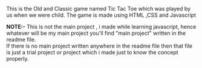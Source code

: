 This is the Old and Classic game named Tic Tac Toe which was played by us when we were child. The game is made using HTML ,CSS and Javascript
<br>
<p><b>NOTE:-</b> This is not the main project , i made while learning javascript, hence whatever will be my main project you'll find "main project" written in the readme file.<br>
If there is no main project written anywhere in the readme file then that file is just a trial project or project which i made just to know the concept properly.
